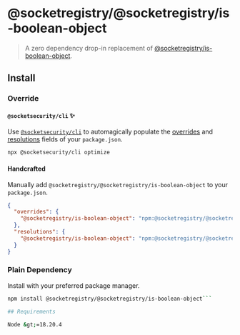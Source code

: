 # @socketregistry/@socketregistry/is-boolean-object

> A zero dependency drop-in replacement of
> [@socketregistry/is-boolean-object](https://www.npmjs.com/package/@socketregistry/is-boolean-object).

## Install

### Override

#### `@socketsecurity/cli` :sparkles:

Use [`@socketsecurity/cli`](https://www.npmjs.com/package/@socketsecurity/cli)
to automagically populate the
[overrides](https://docs.npmjs.com/cli/v9/configuring-npm/package-json#overrides)
and [resolutions](https://yarnpkg.com/configuration/manifest#resolutions) fields
of your `package.json`.

```sh
npx @socketsecurity/cli optimize
```

#### Handcrafted

Manually add `@socketregistry/@socketregistry/is-boolean-object` to your
`package.json`.

```json
{
  "overrides": {
    "@socketregistry/is-boolean-object": "npm:@socketregistry/@socketregistry/is-boolean-object@^1"
  },
  "resolutions": {
    "@socketregistry/is-boolean-object": "npm:@socketregistry/@socketregistry/is-boolean-object@^1"
  }
}
```

### Plain Dependency

Install with your preferred package manager.

````sh
npm install @socketregistry/@socketregistry/is-boolean-object```

## Requirements

Node &gt;=18.20.4
````
